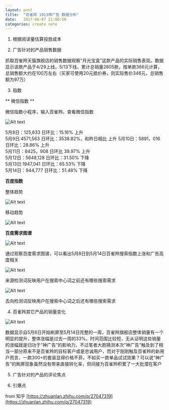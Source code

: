 ```yaml
---
layout: post
title:  "百雀羚 1913神广告 数据分析"
date:   2017-06-07 21:06:50
categories: create note
---
```


1. 根据阅读量估算投放成本  

2. 广告针对的产品销售数据  

抓取百雀羚天猫旗舰店的销售数据观察“月光宝盒”这款产品的实际销售表现。数据显示该款产品于4/29上线，5/13下线，累计总销量2805款，按单款366元计算，总销售额大约在100万左右（买家可使用20元抵价券，则实际售价346元，总销售额为97万）  

3. 指数  

** 微信指数 **  

微信指数小程序，输入百雀羚，查看微信指数  

![Alt text](/image/百雀羚微信指数.jpg "百雀羚微信指数")

5月8日：125,633 日环比：15.16% 上升  
5月9日:4571,563 日环比：3538.82%，和昨日相比 上升 
5月10日：5891，016 日环比：28.86% 上升   
5月11日：8425，908 日环比 39.97% 上升  
5月12日：5648,128 日环比：31.50% 下降  
5月13日:1947,041 日环比：65.53% 下降  
5月14日：944,777 日环比：51.48% 下降  

**百度指数**  

整体趋势  

![Alt text](/image/百雀羚百度指数整体趋势.jpg "百雀羚百度指数整体趋势")

移动趋势  

![Alt text](/image/百雀羚百度指数整体趋势.jpg "百雀羚百度指数整体趋势")

**百度需求图谱**  

![Alt text](/image/5月8日到5月14日百雀羚需求图谱.jpg "百雀羚百度需求图谱")

通过观察百度需求图谱，可以看出5月8日到5月14日百雀羚搜索指数上涨和广告高度相关  

![Alt text](/image/5月8日到5月14日来源检测词.jpg "5月8日到5月14日来源检测词")

来源检测词反映用户在搜索中心词之前还有哪些搜索需求  

![Alt text](/image/5月8日到5月14日去向检测词.jpg "5月8日到5月14日去向检测词")

去向检测词反映用户在搜索中心词之后还有哪些搜索需求    

4. 百雀羚其它产品的销量变化  

![Alt text](/image/百雀羚其它产品销量变化.jpg "百雀羚其它产品销量变化")

数据显示自5月8日开始刷屏至5月14日完整的一周，百雀羚旗舰店整体销量有一个明显的提升，整体涨幅是过去一周的33%。时间范围比较短，无从证明这些销量的涨幅就是归功于“神广告”的影响力，不过笔者大胆猜测本次“神广告”触及到了相当一部分原来不是百雀羚的目标客户或是忠诚用户，而对于刚刚触及百雀羚的新用户而言，一款300+的套装显得价格不菲，不如买一款单品试试效果？可以说“神广告”的刷屏现象虽然没有带来直接转化率，但间接为百雀羚积累了一大批潜在客户  

5. 广告针对的产品的评论焦点  

6. 引爆点  

from 知乎 [https://zhuanlan.zhihu.com/p/27047319](https://zhuanlan.zhihu.com/p/27047319)
